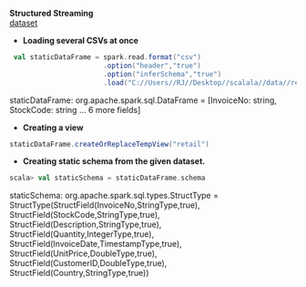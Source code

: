 **Structured Streaming**
<br>[dataset](https://github.com/rjrockzz/Spark-The-Definitive-Guide/tree/master/data/retail-data/by-day)

* **Loading several CSVs at once**
```scala
 val staticDataFrame = spark.read.format("csv")
                       .option("header","true")
                       .option("inferSchema","true")
                       .load("C://Users//RJ//Desktop//scalala//data//retail-data//by-day//*.csv")
```
staticDataFrame: org.apache.spark.sql.DataFrame = [InvoiceNo: string, StockCode: string ... 6 more fields]

* **Creating a view**
```scala
staticDataFrame.createOrReplaceTempView("retail")
```
* **Creating static schema from the given dataset.**
```scala
scala> val staticSchema = staticDataFrame.schema
```
staticSchema: org.apache.spark.sql.types.StructType = StructType(StructField(InvoiceNo,StringType,true), StructField(StockCode,StringType,true), StructField(Description,StringType,true), StructField(Quantity,IntegerType,true), StructField(InvoiceDate,TimestampType,true), StructField(UnitPrice,DoubleType,true), StructField(CustomerID,DoubleType,true), StructField(Country,StringType,true))

